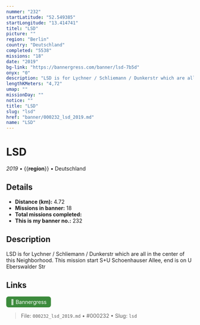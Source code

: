 ```yaml
---
nummer: "232"
startLatitude: "52.549385"
startLongitude: "13.414741"
titel: "LSD"
picture: ""
region: "Berlin"
country: "Deutschland"
completed: "5538"
missions: "18"
date: "2019"
bg-link: "https://bannergress.com/banner/lsd-7b5d"
onyx: "0"
description: "LSD is for Lychner / Schliemann / Dunkerstr which are all in the center of this Neighborhood. This mission start S+U Schoenhauser Allee, end is on U Eberswalder Str"
lengthKMeters: "4,72"
umap: ""
missionDay: ""
notice: ""
title: "LSD"
slug: "lsd"
href: "banner/000232_lsd_2019.md"
name: "LSD"
---
```

# LSD

*2019* • {{__region__}} • Deutschland





## Details
- **Distance (km):** 4.72
- **Missions in banner:** 18
- **Total missions completed:** 
- **This is my banner no.:** 232



## Description
LSD is for Lychner / Schliemann / Dunkerstr which are all in the center of this Neighborhood. This mission start S+U Schoenhauser Allee, end is on U Eberswalder Str



## Links
<a href="https://bannergress.com/banner/lsd-7b5d" target="_blank" style="display:inline-block;margin-right:8px;padding:6px 12px;background:#3c8b3c;color:#fff;text-decoration:none;border-radius:6px;">🔗 Bannergress</a>



> File: `000232_lsd_2019.md` • #000232 • Slug: `lsd`

